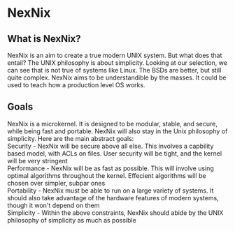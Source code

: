 # NexNix

## What is NexNix?
NexNix is an aim to create a true modern UNIX system. But what does that entail? The UNIX philosophy is about simplicity. Looking at our selection, we can see that is not true of systems like Linux. The BSDs are better, but still quite complex. NexNix aims to be understandible by the masses. It could be used to teach how a production level OS works.
## Goals
NexNix is a microkernel. It is designed to be modular, stable, and secure, while being fast and portable. NexNix will also stay in the Unix philosophy of simplicity.
Here are the main abstract goals:<br>
Security - NexNix will be secure above all else. This involves a capbility based model, with ACLs on files. User security will be tight, and the kernel will be very stringent<br>
Performance - NexNix will be as fast as possible. This will involve using optimal algorithms throughout the kernel. Effecient algorithms will be chosen over simpler, subpar ones<br>
Portability - NexNix must be able to run on a large variety of systems. It should also take advantage of the hardware features of modern systems, though it won't depend on them<br>
Simplicity - Within the above constraints, NexNix should abide by the UNIX philosophy of simplicity as much as possible
